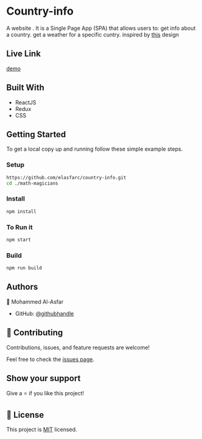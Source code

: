 # Country-info

A website . It is a Single Page App (SPA) that allows users to: get info about a country. get a weather for a specific cuntry.
inspired by [this](https://www.behance.net/sakwadesignstudio) design

## Live Link

[demo](https://pensive-payne-374626.netlify.app/)

## Built With

- ReactJS
- Redux
- CSS

## Getting Started

To get a local copy up and running follow these simple example steps.

### Setup

```bash
https://github.com/elasfarc/country-info.git
cd ./math-magicians
```

### Install

```bash
npm install
```

### To Run it

```bash
npm start
```

### Build

```bash
npm run build
```

## Authors

👤 Mohammed Al-Asfar

- GitHub: [@githubhandle](https://github.com/elasfarc)

## 🤝 Contributing

Contributions, issues, and feature requests are welcome!

Feel free to check the [issues page](../../issues/).

## Show your support

Give a ⭐️ if you like this project!

## 📝 License

This project is [MIT](./MIT.md) licensed.
